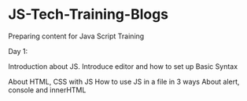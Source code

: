 # JS-Tech-Training-Blogs
Preparing content for Java Script Training

Day 1:

Introduction about JS.
Introduce editor and how to set up
Basic Syntax

About HTML, CSS with JS
How to use JS in a file in 3 ways
About alert, console and innerHTML 





